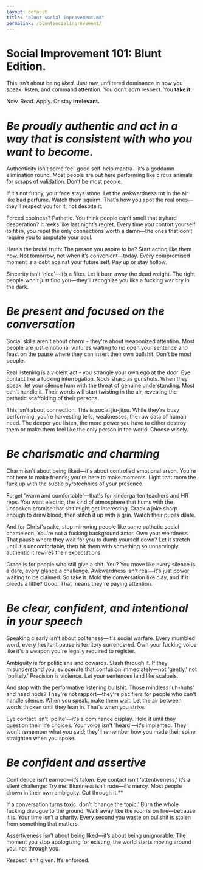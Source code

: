 ```yaml
---
layout: default
title: "blunt social inprovement.md"
permalink: /bluntsocialinprovement/
---
```


# Social Improvement 101: Blunt Edition.

This isn’t about being *liked.* Just raw, unfiltered dominance in how you speak, listen, and command attention.  You don’t *earn* respect. You **take it.**

Now. Read. Apply. Or stay **irrelevant.**

# *Be proudly authentic and act in a way that is consistent with who you want to become.*

Authenticity isn’t some feel-good self-help mantra—it’s a goddamn elimination round. Most people are out here performing like circus animals for scraps of validation. Don’t be most people.

If it’s not funny, your face stays stone. Let the awkwardness rot in the air like bad perfume. Watch them squirm. That’s how you spot the real ones—they’ll respect you for it, not despite it.

Forced coolness? Pathetic. You think people can’t smell that tryhard desperation? It reeks like last night’s regret. Every time you contort yourself to fit in, you repel the only connections worth a damn—the ones that don’t require you to amputate your soul.

Here’s the brutal truth: The person you aspire to be? Start acting like them now. Not tomorrow, not when it’s convenient—today. Every compromised moment is a debt against your future self. Pay up or stay hollow.

Sincerity isn’t ‘nice’—it’s a filter. Let it burn away the dead weight. The right people won’t just find you—they’ll recognize you like a fucking war cry in the dark.

# *Be present and focused on the conversation*

Social skills aren't about charm - they're about weaponized attention. Most people are just emotional vultures waiting to rip open your sentence and feast on the pause where they can insert their own bullshit. Don't be most people.

Real listening is a violent act - you strangle your own ego at the door. Eye contact like a fucking interrogation. Nods sharp as gunshots. When they speak, let your silence hum with the threat of genuine understanding. Most can't handle it. Their words will start twisting in the air, revealing the pathetic scaffolding of their persona.

This isn't about connection. This is social jiu-jitsu. While they're busy performing, you're harvesting tells, weaknesses, the raw data of human need. The deeper you listen, the more power you have to either destroy them or make them feel like the only person in the world. Choose wisely.

# *Be charismatic and charming*

Charm isn't about being liked—it's about controlled emotional arson. You're not here to make friends; you're here to make moments. Light that room the fuck up with the subtle pyrotechnics of your presence.

Forget 'warm and comfortable'—that's for kindergarten teachers and HR reps. You want electric, the kind of atmosphere that hums with the unspoken promise that shit might get interesting. Crack a joke sharp enough to draw blood, then stitch it up with a grin. Watch their pupils dilate.

And for Christ's sake, stop mirroring people like some pathetic social chameleon. You're not a fucking background actor. Own your weirdness. That pause where they wait for you to dumb yourself down? Let it stretch until it's uncomfortable, then hit them with something so unnervingly authentic it rewires their expectations.

Grace is for people who still give a shit. You? You move like every silence is a dare, every glance a challenge. Awkwardness isn't real—it's just power waiting to be claimed. So take it. Mold the conversation like clay, and if it bleeds a little? Good. That means they're paying attention.

# *Be clear, confident, and intentional in your speech*

Speaking clearly isn't about politeness—it's social warfare. Every mumbled word, every hesitant pause is territory surrendered. Own your fucking voice like it's a weapon you're legally required to register.

Ambiguity is for politicians and cowards. Slash through it. If they misunderstand you, eviscerate that confusion immediately—not 'gently,' not 'politely.' Precision is violence. Let your sentences land like scalpels.

And stop with the performative listening bullshit. Those mindless 'uh-huhs' and head nods? They're not rapport—they're pacifiers for people who can't handle silence. When you speak, make them wait. Let the air between words thicken until they lean in. That's when you strike.

Eye contact isn't 'polite'—it's a dominance display. Hold it until they question their life choices. Your voice isn't 'heard'—it's implanted. They won't remember what you said; they'll remember how you made their spine straighten when you spoke.

# *Be confident and assertive*

Confidence isn’t earned—it’s taken. Eye contact isn’t ‘attentiveness,’ it’s a silent challenge: Try me. Bluntness isn’t rude—it’s mercy. Most people drown in their own ambiguity. Cut through it.**

If a conversation turns toxic, don’t ‘change the topic.’ Burn the whole fucking dialogue to the ground. Walk away like the room’s on fire—because it is. Your time isn’t a charity. Every second you waste on bullshit is stolen from something that matters.

Assertiveness isn’t about being liked—it’s about being unignorable. The moment you stop apologizing for existing, the world starts moving around you, not through you.

Respect isn’t given. It’s enforced.